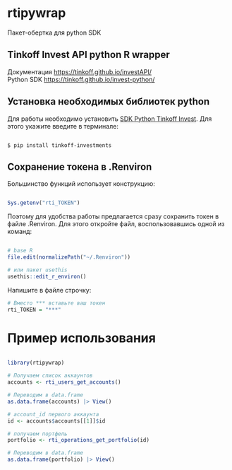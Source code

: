 # rtipywrap

Пакет-обертка для python SDK

## Tinkoff Invest API python R wrapper

Документация <https://tinkoff.github.io/investAPI/>\
Python SDK <https://tinkoff.github.io/invest-python/>

## Установка необходимых библиотек python

Для работы необходимо установить [SDK Python Tinkoff Invest](https://tinkoff.github.io/invest-python/). Для этого укажите введите в терминале:

``` shell

$ pip install tinkoff-investments
```

## Сохранение токена в .Renviron

Большинство функций использует конструкцию:

``` r

Sys.getenv("rti_TOKEN")
```

Поэтому для удобства работы предлагается сразу сохранить токен в файле .Renviron. Для этого откройте файл, воспользовавшись одной из команд:

``` r

# base R
file.edit(normalizePath("~/.Renviron"))

# или пакет usethis
usethis::edit_r_environ()
```

Напишите в файле строчку:

``` r
# Вместо *** вставьте ваш токен 
rti_TOKEN = "***"
```

# Пример использования

``` r

library(rtipywrap)

# Получаем список аккаунтов 
accounts <- rti_users_get_accounts()

# Переводим в data.frame
as.data.frame(accounts) |> View()

# account_id первого аккаунта 
id <- accounts$accounts[[1]]$id

# получаем портфель 
portfolio <- rti_operations_get_portfolio(id)

# Переводим в data.frame
as.data.frame(portfolio) |> View()
```
